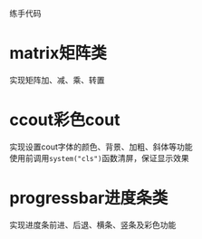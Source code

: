 练手代码
# matrix矩阵类
实现矩阵加、减、乘、转置

# ccout彩色cout
实现设置cout字体的颜色、背景、加粗、斜体等功能  
使用前调用`system("cls")`函数清屏，保证显示效果  

# progressbar进度条类   
实现进度条前进、后退、横条、竖条及彩色功能

